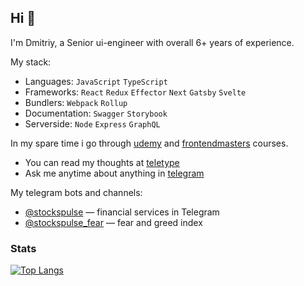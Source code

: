 ## Hi 👋

I'm Dmitriy, a Senior ui-engineer with overall 6+ years of experience. 

My stack: 
- Languages: `JavaScript` `TypeScript`
- Frameworks: `React` `Redux` `Effector` `Next` `Gatsby` `Svelte`
- Bundlers: `Webpack` `Rollup`
- Documentation: `Swagger` `Storybook`
- Serverside: `Node` `Express` `GraphQL` 

In my spare time i go through [udemy](https://udemy.com) and [frontendmasters](https://frontendmasters.com) courses.

- You can read my thoughts at [teletype](https://teletype.in/@boost)
- Ask me anytime about anything in [telegram](https://t.me/toastyboost)

My telegram bots and channels:

- [@stockspulse](https://t.me/+2JJBaotqUng0Zjgy) — financial services in Telegram
- [@stockspulse_fear](https://t.me/+LOR7USKfjhA2ZGRi) — fear and greed index

### Stats

[![Top Langs](https://github-readme-stats.vercel.app/api/top-langs/?username=toastyboost&layout=compact)](https://github.com/anuraghazra/github-readme-stats)
